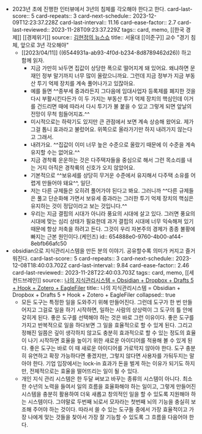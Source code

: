 - 2023년 초에 진행한 인터뷰에서 3년의 침체를 각오해야 한다고 한다.
  card-last-score:: 5
  card-repeats:: 3
  card-next-schedule:: 2023-12-09T12:23:37.228Z
  card-last-interval:: 11.16
  card-ease-factor:: 2.7
  card-last-reviewed:: 2023-11-28T09:23:37.229Z
  tags:: card, memo, [[한국 경제]] [[경제위기]]
  source:: [김현정의 뉴스쇼](https://n.news.naver.com/article/079/0003729225)
  title:: 서울대 [[이준구]] 교수 "경기 침체, 앞으로 3년 각오해야"
  * [[2023/04/11]] ((6544931a-ab93-4f0d-b234-8d8789462d26)) 하고 함께 읽자.
	- 지금 가만히 놔두면 집값이 상당한 폭으로 떨어지게 돼 있어요. 왜냐하면 문재인 정부 말기까지 너무 많이 올랐으니까요. 그런데 지금 정부가 지금 부동산 투기 억제 장치를 계속 풀어나가고 있잖아요.
	- 예를 들면 ^^종부세 중과라든지 그다음에 임대사업자 등록제를 폐지한 것을 다시 부활시킨다든가 이 두 가지는 부동산 투기 억제 장치의 핵심인데 이거를 건드리면 때에 따라서 다시 투기가 불 붙을 수 있고 그렇게 되면 앞날의 전망이 무척 힘들어지죠.^^
	- 미시적으로는 하락기도 있지만 큰 관점에서 보면 계속 상승해 왔어요. 제가 그걸 톱니 효과라고 불렀어요. 위쪽으로 올라가기만 하지 내려가지 않는다고 그래서.
	- 내려가요. ^^집값이 이미 너무 높은 수준으로 올랐기 때문에 이 수준을 계속 유지할 수는 없어요.^^
	- 지금 경착륙 운운하는 것은 다주택자들을 중심으로 해서 그런 목소리를 내는 거지 아직은 경착륙의 신호가 오지 않았어요.
	- 기본적으로 ^^보유세를 상당히 무거운 수준에서 유지해서 다주택 소유를 어렵게 만들어야 돼요^^, 일단.
	- 저는 다른 규제들은 오히려 풀어가야 된다고 봐요. 그러니까 ^^다른 규제들은 풀고 단순화해 가면서 보유세 중과라는 그러한 투기 억제 장치의 핵심은 유지하는 것이 정답이라고 보는 것입니다.^^
	- 우리는 지금 결핍의 시대가 아니라 풍요의 시대에 살고 있다. 그러면 풍요의 시대에 맞는 심리 상태가 필요한데 과거 결핍의 시대에 너무 익숙해져 있기 때문에 항상 저축을 하려고 든다. 그것이 우리 자본주의 경제가 종종 불황에 빠지는 근본 원인이다.(케인즈)
	  id:: 654888e0-9760-4b00-af44-8ebfb66afc50
- obsidian으로 지식관리시스템을 만든 분의 이야기. 공유할수록 의미가 커지고 즐거워진다.
  card-last-score:: 5
  card-repeats:: 3
  card-next-schedule:: 2023-12-08T18:40:03.702Z
  card-last-interval:: 9.84
  card-ease-factor:: 2.46
  card-last-reviewed:: 2023-11-28T22:40:03.703Z
  tags:: card, memo, [[세컨드브레인]]
  source:: [나의 지식관리시스템 = Obsidian + Dropbox + Drafts 5 + Hook + Zotero + EagleFiler](https://lordmiss.com/journal/my-pkm)
  title:: 나의 지식관리시스템 = Obsidian + Dropbox + Drafts 5 + Hook + Zotero + EagleFiler
  collapsed:: true
	- 모든 도구는 특정한 일을 도와주기 위해 만들어진다. 그런데 도구가 한 번 만들어지고 그걸로 일을 하기 시작하면, 일하는 사람의 상상력이 그 도구의 틀 안에 갖히게 된다. 좋은 도구를 선택해야 하는 것은 바로 그런 이유이다. 좋은 도구를 가지고 반복적으로 일을 하다보면 그 일을 효율적으로 할 수 있게 된다. 그리고 정해진 일쯤은 깊이 생각하지 않고도 충분히 효과적으로 할 수 있는 정도의 효율이 나기 시작하면 효율을 높이기 위한 새로운 아이디어를 적용해 볼 수 있게 된다. 좋은 도구는 바로 이 때 새로운 아이디어를 가로막지 않아야 한다. 도구 충분히 유연하고 확장 가능하다면 좋겠지만, 그렇지 않다면 사용자를 가둬두지는 말아야 한다. 기업 입장에서는 lock-in 효과가 돈을 벌게 하는 이유가 되기도 하지만, 전체적으로는 효율을 떨어뜨리는 일이 될 수 있다.
	- 개인 지식 관리 시스템은 한 두달 써보고 바꾸는 종류의 시스템이 아니다. 최소한 수년의 노력을 들여서 일의 흐름을 효율화해야 하는 일이고, 그렇게 만들어진 시스템을 충분히 활용하여 더욱 새롭고 창의적인 일을 할 수 있도록 지원해야 하는 시스템이다. 그야말로 두번째 뇌로서 모자라는 첫번째 뇌의 기능을 충실히 보조해 주어야 하는 것이다. 따라서 쓸 수 있는 도구들 중에서 가장 효율적이고 가장 나에게 맞는 것들을 찾아서 가장 잘 기능할 수 있도록 그 흐름을 다음어야 한다.